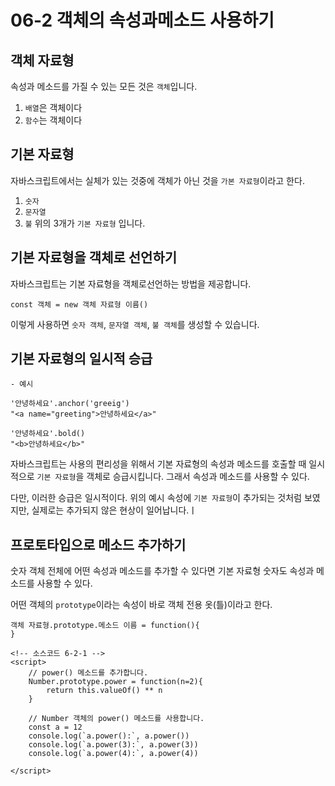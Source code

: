 # 06-2 객체의 속성과메소드 사용하기
## 객체 자료형
속성과 메소드를 가질 수 있는 모든 것은 `객체`입니다.
1. `배열`은 객체이다
2. `함수`는 객체이다

## 기본 자료형
자바스크립트에서는 실체가 있는 것중에 객체가 아닌 것을 `가본 자료형`이라고 한다.
1. `숫자`
2. `문자열`
3. `불`
위의 3개가 `기본 자료형` 입니다.

## 기본 자료형을 객체로 선언하기
자바스크립트는 기본 자료형을 객체로선언하는 방법을 제공합니다.
```
const 객체 = new 객체 자료형 이름()
```
이렇게 사용하면 `숫자 객체`, `문자열 객체`, `불 객체`를 생성할 수 있습니다.

## 기본 자료형의 일시적 승급

```
- 예시

'안녕하세요'.anchor('greeig')
"<a name="greeting">안녕하세요</a>"

'안녕하세요'.bold()
"<b>안녕하세요</b>"
```

자바스크립트는 사용의 편리성을 위해서 기본 자료형의 속성과 메소드를 호출할 때 일시적으로 `기본 자료형`을 객체로 승급시킵니다. 그래서 속성과 메소드를 사용할 수 있다.

다만, 이러한 승급은 일시적이다. 위의 예시 속성에 `기본 자료형`이 추가되는 것처럼 보였지만, 실제로는 추가되지 않은 현상이 일어납니다.ㅣ

## 프로토타입으로 메소드 추가하기
숫자 객체 전체에 어떤 속성과 메소드를 추가할 수 있다면 기본 자료형 숫자도 속성과 메소드를 사용할 수 있다.

어떤 객체의 `prototype`이라는 속성이 바로 객체 전용 옷(틀)이라고 한다.

```
객체 자료형.prototype.메소드 이름 = function(){
}
```
 
```
<!-- 소스코드 6-2-1 -->
<script>
    // power() 메소드를 추가합니다.
    Number.prototype.power = function(n=2){
        return this.valueOf() ** n
    }

    // Number 객체의 power() 메소드를 사용합니다.
    const a = 12
    console.log(`a.power():`, a.power())
    console.log(`a.power(3):`, a.power(3))
    console.log(`a.power(4):`, a.power(4))

</script>
```

